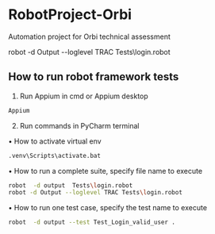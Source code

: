 # RobotProject-Orbi
Automation project for Orbi technical assessment

robot -d Output --loglevel TRAC Tests\login.robot

## How to run robot framework tests
1.	Run Appium in cmd or Appium desktop
```bash
Appium
```
2. Run commands in PyCharm terminal

• How to activate virtual env
  ```bash
  .venv\Scripts\activate.bat
  
  ```

  • How to run a complete suite, specify file name to execute
  ```bash
  robot  -d output  Tests\login.robot
  robot -d Output --loglevel TRAC Tests\login.robot
  ```

  •	How to run one test case, specify the test name to execute

  ```bash
  robot  -d output --test Test_Login_valid_user .
  ```
